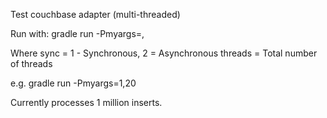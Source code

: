 Test couchbase adapter (multi-threaded)

Run with:
gradle run -Pmyargs=<sync>,<threads>

Where
sync = 1 - Synchronous, 2 = Asynchronous
threads = Total number of threads

e.g.
gradle run -Pmyargs=1,20

Currently processes 1 million inserts.